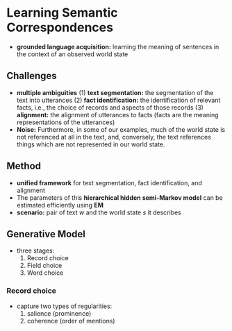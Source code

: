 # Learning Semantic Correspondences

* **grounded language acquisition:** learning the meaning of sentences in the context of an observed world state

## Challenges

* **multiple ambiguities**
	(1) **text segmentation:** the segmentation of the text into utterances
	(2) **fact identification:** the identification of relevant facts, i.e., the choice of records and aspects of those records
	(3) **alignment:** the alignment of utterances to facts (facts are the meaning representations of the utterances)
* **Noise:** Furthermore, in some of our examples, much of the world state is not referenced at all in the text, and, conversely, the text references things which are not represented in our world state.

## Method

* **unified framework** for text segmentation, fact identification, and alignment
* The parameters of this **hierarchical hidden semi-Markov model** can be estimated efficiently using **EM**
* **scenario:** pair of text *w* and the world state *s* it describes

## Generative Model

* three stages:
	1. Record choice
	2. Field choice
	3. Word choice
	
### Record choice

* capture two types of regularities:
	1. salience (prominence)
	1. coherence (order of mentions)